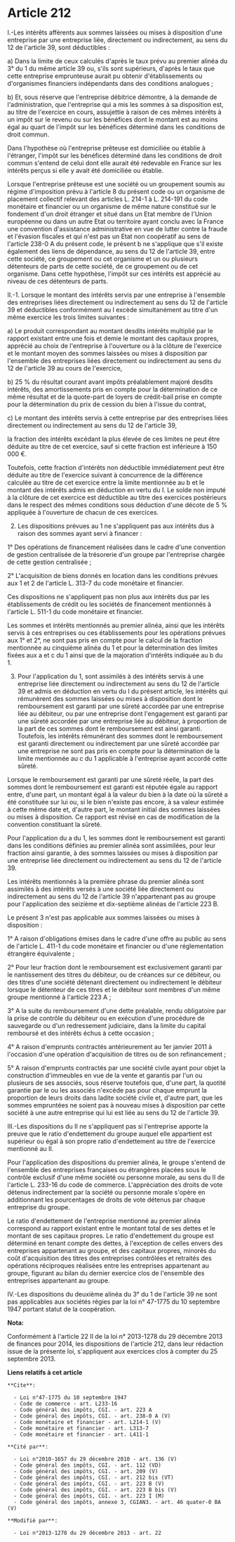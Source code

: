 # Article 212

I.-Les intérêts afférents aux sommes laissées ou mises à disposition d'une entreprise par une entreprise liée, directement ou
indirectement, au sens du 12 de l'article 39, sont déductibles : 

a) Dans la limite de ceux calculés d'après le taux prévu au premier alinéa du 3° du 1 du même article 39 ou, s'ils sont
supérieurs, d'après le taux que cette entreprise emprunteuse aurait pu obtenir d'établissements ou d'organismes financiers
indépendants dans des conditions analogues ; 

b) Et, sous réserve que l'entreprise débitrice démontre, à la demande de l'administration, que l'entreprise qui a mis les
sommes à sa disposition est, au titre de l'exercice en cours, assujettie à raison de ces mêmes intérêts à un impôt sur le
revenu ou sur les bénéfices dont le montant est au moins égal au quart de l'impôt sur les bénéfices déterminé dans les
conditions de droit commun. 

Dans l'hypothèse où l'entreprise prêteuse est domiciliée ou établie à l'étranger, l'impôt sur les bénéfices déterminé dans
les conditions de droit commun s'entend de celui dont elle aurait été redevable en France sur les intérêts perçus si elle y
avait été domiciliée ou établie. 

Lorsque l'entreprise prêteuse est une société ou un groupement soumis au régime d'imposition prévu à l'article 8 du présent
code ou un organisme de placement collectif relevant des articles L. 214-1 à L. 214-191 du code monétaire et financier ou un
organisme de même nature constitué sur le fondement d'un droit étranger et situé dans un Etat membre de l'Union européenne ou
dans un autre Etat ou territoire ayant conclu avec la France une convention d'assistance administrative en vue de lutter
contre la fraude et l'évasion fiscales et qui n'est pas un Etat non coopératif au sens de l'article 238-0 A du présent code,
le présent b ne s'applique que s'il existe également des liens de dépendance, au sens du 12 de l'article 39, entre cette
société, ce groupement ou cet organisme et un ou plusieurs détenteurs de parts de cette société, de ce groupement ou de cet
organisme. Dans cette hypothèse, l'impôt sur ces intérêts est apprécié au niveau de ces détenteurs de parts. 

II.-1. Lorsque le montant des intérêts servis par une entreprise à l'ensemble des entreprises liées directement ou
indirectement au sens du 12 de l'article 39 et déductibles conformément au I excède simultanément au titre d'un même exercice
les trois limites suivantes : 

a) Le produit correspondant au montant desdits intérêts multiplié par le rapport existant entre une fois et demie le montant
des capitaux propres, apprécié au choix de l'entreprise à l'ouverture ou à la clôture de l'exercice et le montant moyen des
sommes laissées ou mises à disposition par l'ensemble des entreprises liées directement ou indirectement au sens du 12 de
l'article 39 au cours de l'exercice, 

b) 25 % du résultat courant avant impôts préalablement majoré desdits intérêts, des amortissements pris en compte pour la
détermination de ce même résultat et de la quote-part de loyers de crédit-bail prise en compte pour la détermination du prix
de cession du bien à l'issue du contrat, 

c) Le montant des intérêts servis à cette entreprise par des entreprises liées directement ou indirectement au sens du 12 de
l'article 39, 

la fraction des intérêts excédant la plus élevée de ces limites ne peut être déduite au titre de cet exercice, sauf si cette
fraction est inférieure à 150 000 €. 

Toutefois, cette fraction d'intérêts non déductible immédiatement peut être déduite au titre de l'exercice suivant à
concurrence de la différence calculée au titre de cet exercice entre la limite mentionnée au b et le montant des intérêts
admis en déduction en vertu du I. Le solde non imputé à la clôture de cet exercice est déductible au titre des exercices
postérieurs dans le respect des mêmes conditions sous déduction d'une décote de 5 % appliquée à l'ouverture de chacun de ces
exercices. 

2. Les dispositions prévues au 1 ne s'appliquent pas aux intérêts dus à raison des sommes ayant servi à financer : 

1° Des opérations de financement réalisées dans le cadre d'une convention de gestion centralisée de la trésorerie d'un groupe
par l'entreprise chargée de cette gestion centralisée ; 

2° L'acquisition de biens donnés en location dans les conditions prévues aux 1 et 2 de l'article L. 313-7 du code monétaire
et financier. 

Ces dispositions ne s'appliquent pas non plus aux intérêts dus par les établissements de crédit ou les sociétés de
financement mentionnés à l'article L. 511-1 du code monétaire et financier. 

Les sommes et intérêts mentionnés au premier alinéa, ainsi que les intérêts servis à ces entreprises ou ces établissements
pour les opérations prévues aux 1° et 2°, ne sont pas pris en compte pour le calcul de la fraction mentionnée au cinquième
alinéa du 1 et pour la détermination des limites fixées aux a et c du 1 ainsi que de la majoration d'intérêts indiquée au b
du 1.

3. Pour l'application du 1, sont assimilés à des intérêts servis à une entreprise liée directement ou indirectement au sens
du 12 de l'article 39 et admis en déduction en vertu du I du présent article, les intérêts qui rémunèrent des sommes laissées
ou mises à disposition dont le remboursement est garanti par une sûreté accordée par une entreprise liée au débiteur, ou par
une entreprise dont l'engagement est garanti par une sûreté accordée par une entreprise liée au débiteur, à proportion de la
part de ces sommes dont le remboursement est ainsi garanti. Toutefois, les intérêts rémunérant des sommes dont le
remboursement est garanti directement ou indirectement par une sûreté accordée par une entreprise ne sont pas pris en compte
pour la détermination de la limite mentionnée au c du 1 applicable à l'entreprise ayant accordé cette sûreté. 

Lorsque le remboursement est garanti par une sûreté réelle, la part des sommes dont le remboursement est garanti est réputée
égale au rapport entre, d'une part, un montant égal à la valeur du bien à la date où la sûreté a été constituée sur lui ou,
si le bien n'existe pas encore, à sa valeur estimée à cette même date et, d'autre part, le montant initial des sommes
laissées ou mises à disposition. Ce rapport est révisé en cas de modification de la convention constituant la sûreté. 

Pour l'application du a du 1, les sommes dont le remboursement est garanti dans les conditions définies au premier alinéa
sont assimilées, pour leur fraction ainsi garantie, à des sommes laissées ou mises à disposition par une entreprise liée
directement ou indirectement au sens du 12 de l'article 39. 

Les intérêts mentionnés à la première phrase du premier alinéa sont assimilés à des intérêts versés à une société liée
directement ou indirectement au sens du 12 de l'article 39 n'appartenant pas au groupe pour l'application des seizième et
dix-septième alinéas de l'article 223 B. 

Le présent 3 n'est pas applicable aux sommes laissées ou mises à disposition : 

1° A raison d'obligations émises dans le cadre d'une offre au public au sens de l'article L. 411-1 du code monétaire et
financier ou d'une réglementation étrangère équivalente ; 

2° Pour leur fraction dont le remboursement est exclusivement garanti par le nantissement des titres du débiteur, ou de
créances sur ce débiteur, ou des titres d'une société détenant directement ou indirectement le débiteur lorsque le détenteur
de ces titres et le débiteur sont membres d'un même groupe mentionné à l'article 223 A ; 

3° A la suite du remboursement d'une dette préalable, rendu obligatoire par la prise de contrôle du débiteur ou en exécution
d'une procédure de sauvegarde ou d'un redressement judiciaire, dans la limite du capital remboursé et des intérêts échus à
cette occasion ; 

4° A raison d'emprunts contractés antérieurement au 1er janvier 2011 à l'occasion d'une opération d'acquisition de titres ou
de son refinancement ; 

5° A raison d'emprunts contractés par une société civile ayant pour objet la construction d'immeubles en vue de la vente et
garantis par l'un ou plusieurs de ses associés, sous réserve toutefois que, d'une part, la quotité garantie par le ou les
associés n'excède pas pour chaque emprunt la proportion de leurs droits dans ladite société civile et, d'autre part, que les
sommes empruntées ne soient pas à nouveau mises à disposition par cette société à une autre entreprise qui lui est liée au
sens du 12 de l'article 39. 

III.-Les dispositions du II ne s'appliquent pas si l'entreprise apporte la preuve que le ratio d'endettement du groupe auquel
elle appartient est supérieur ou égal à son propre ratio d'endettement au titre de l'exercice mentionné au II. 

Pour l'application des dispositions du premier alinéa, le groupe s'entend de l'ensemble des entreprises françaises ou
étrangères placées sous le contrôle exclusif d'une même société ou personne morale, au sens du II de l'article L. 233-16 du
code de commerce. L'appréciation des droits de vote détenus indirectement par la société ou personne morale s'opère en
additionnant les pourcentages de droits de vote détenus par chaque entreprise du groupe. 

Le ratio d'endettement de l'entreprise mentionné au premier alinéa correspond au rapport existant entre le montant total de
ses dettes et le montant de ses capitaux propres. Le ratio d'endettement du groupe est déterminé en tenant compte des dettes,
à l'exception de celles envers des entreprises appartenant au groupe, et des capitaux propres, minorés du coût d'acquisition
des titres des entreprises contrôlées et retraités des opérations réciproques réalisées entre les entreprises appartenant au
groupe, figurant au bilan du dernier exercice clos de l'ensemble des entreprises appartenant au groupe. 

IV.-Les dispositions du deuxième alinéa du 3° du 1 de l'article 39 ne sont pas applicables aux sociétés régies par la loi n°
47-1775 du 10 septembre 1947 portant statut de la coopération.

**Nota:**

Conformément à l'article 22 II de la loi n° 2013-1278 du 29 décembre 2013 de finances pour 2014, les dispositions de
l'article 212, dans leur rédaction issue de la présente loi, s'appliquent aux exercices clos à compter du 25 septembre 2013.

**Liens relatifs à cet article**

	**Cite**:

	  - Loi n°47-1775 du 10 septembre 1947
	  - Code de commerce - art. L233-16
	  - Code général des impôts, CGI. - art. 223 A
	  - Code général des impôts, CGI. - art. 238-0 A (V)
	  - Code monétaire et financier - art. L214-1 (V)
	  - Code monétaire et financier - art. L313-7
	  - Code monétaire et financier - art. L411-1

	**Cité par**:

	  - Loi n°2010-1657 du 29 décembre 2010 - art. 136 (V)
	  - Code général des impôts, CGI. - art. 112 (VD)
	  - Code général des impôts, CGI. - art. 209 (V)
	  - Code général des impôts, CGI. - art. 212 bis (VT)
	  - Code général des impôts, CGI. - art. 223 B (V)
	  - Code général des impôts, CGI. - art. 223 B bis (V)
	  - Code général des impôts, CGI. - art. 223 I (M)
	  - Code général des impôts, annexe 3, CGIAN3. - art. 46 quater-0 BA (V)

	**Modifié par**:

	  - Loi n°2013-1278 du 29 décembre 2013 - art. 22

